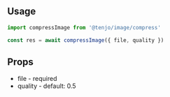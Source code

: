 ## Usage

```js
import compressImage from '@tenjo/image/compress'

const res = await compressImage({ file, quality })
```

## Props

- file - required
- quality - default: 0.5
